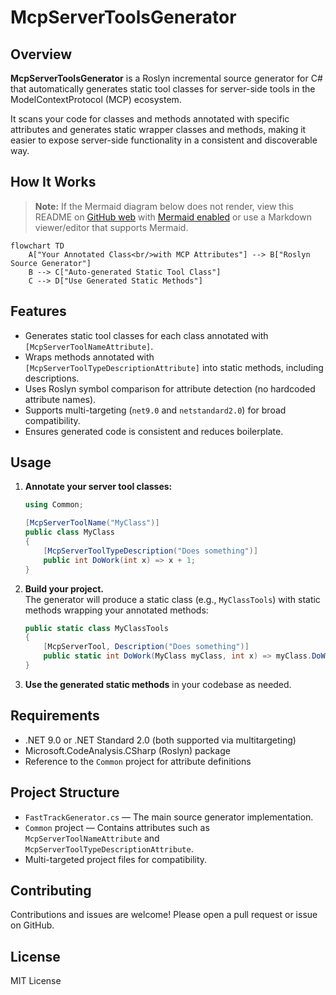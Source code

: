 # McpServerToolsGenerator

## Overview

**McpServerToolsGenerator** is a Roslyn incremental source generator for C# that automatically generates static tool classes for server-side tools in the ModelContextProtocol (MCP) ecosystem.

It scans your code for classes and methods annotated with specific attributes and generates static wrapper classes and methods, making it easier to expose server-side functionality in a consistent and discoverable way.

## How It Works

> **Note:** If the Mermaid diagram below does not render, view this README on [GitHub web](https://github.com/) with [Mermaid enabled](https://github.blog/2022-02-14-include-diagrams-markdown-files-mermaid/) or use a Markdown viewer/editor that supports Mermaid.

```mermaid
flowchart TD
    A["Your Annotated Class<br/>with MCP Attributes"] --> B["Roslyn Source Generator"]
    B --> C["Auto-generated Static Tool Class"]
    C --> D["Use Generated Static Methods"]
```

## Features

- Generates static tool classes for each class annotated with `[McpServerToolNameAttribute]`.
- Wraps methods annotated with `[McpServerToolTypeDescriptionAttribute]` into static methods, including descriptions.
- Uses Roslyn symbol comparison for attribute detection (no hardcoded attribute names).
- Supports multi-targeting (`net9.0` and `netstandard2.0`) for broad compatibility.
- Ensures generated code is consistent and reduces boilerplate.

## Usage

1. **Annotate your server tool classes:**

   ```csharp
   using Common;

   [McpServerToolName("MyClass")]
   public class MyClass
   {
       [McpServerToolTypeDescription("Does something")]
       public int DoWork(int x) => x + 1;
   }
   ```

2. **Build your project.**  
   The generator will produce a static class (e.g., `MyClassTools`) with static methods wrapping your annotated methods:

   ```csharp
   public static class MyClassTools
   {
       [McpServerTool, Description("Does something")]
       public static int DoWork(MyClass myClass, int x) => myClass.DoWork(x);
   }
   ```

3. **Use the generated static methods** in your codebase as needed.

## Requirements

- .NET 9.0 or .NET Standard 2.0 (both supported via multitargeting)
- Microsoft.CodeAnalysis.CSharp (Roslyn) package
- Reference to the `Common` project for attribute definitions

## Project Structure

- `FastTrackGenerator.cs` — The main source generator implementation.
- `Common` project — Contains attributes such as `McpServerToolNameAttribute` and `McpServerToolTypeDescriptionAttribute`.
- Multi-targeted project files for compatibility.

## Contributing

Contributions and issues are welcome! Please open a pull request or issue on GitHub.

## License

MIT License
